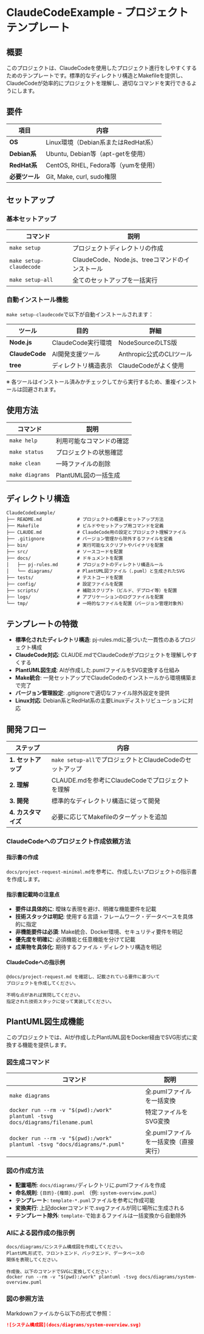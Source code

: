 ClaudeCodeExample - プロジェクトテンプレート
================================================================================

概要
--------------------------------------------------------------------------------

このプロジェクトは、ClaudeCodeを使用したプロジェクト進行をしやすくするためのテンプレートです。標準的なディレクトリ構造とMakefileを提供し、ClaudeCodeが効率的にプロジェクトを理解し、適切なコマンドを実行できるようにします。

要件
--------------------------------------------------------------------------------

| 項目           | 内容                                |
| -------------- | ----------------------------------- |
| **OS**         | Linux環境（Debian系またはRedHat系） |
| **Debian系**   | Ubuntu, Debian等（apt-getを使用）   |
| **RedHat系**   | CentOS, RHEL, Fedora等（yumを使用） |
| **必要ツール** | Git, Make, curl, sudo権限           |

セットアップ
--------------------------------------------------------------------------------

### 基本セットアップ

| コマンド                | 説明                                            |
| ----------------------- | ----------------------------------------------- |
| `make setup`            | プロジェクトディレクトリの作成                  |
| `make setup-claudecode` | ClaudeCode、Node.js、treeコマンドのインストール |
| `make setup-all`        | 全てのセットアップを一括実行                    |

### 自動インストール機能

`make setup-claudecode`で以下が自動インストールされます：

| ツール         | 目的                 | 詳細                     |
| -------------- | -------------------- | ------------------------ |
| **Node.js**    | ClaudeCode実行環境   | NodeSourceのLTS版        |
| **ClaudeCode** | AI開発支援ツール     | Anthropic公式のCLIツール |
| **tree**       | ディレクトリ構造表示 | ClaudeCodeがよく使用     |

※ 各ツールはインストール済みかチェックしてから実行するため、重複インストールは回避されます。

使用方法
--------------------------------------------------------------------------------

| コマンド        | 説明                     |
| --------------- | ------------------------ |
| `make help`     | 利用可能なコマンドの確認 |
| `make status`   | プロジェクトの状態確認   |
| `make clean`    | 一時ファイルの削除       |
| `make diagrams` | PlantUML図の一括生成     |

ディレクトリ構造
--------------------------------------------------------------------------------

```
ClaudeCodeExample/
├── README.md             # プロジェクトの概要とセットアップ方法
├── Makefile              # ビルドやセットアップ用コマンドを定義
├── CLAUDE.md             # ClaudeCode用の設定とプロジェクト理解ファイル
├── .gitignore            # バージョン管理から除外するファイルを定義
├── bin/                  # 実行可能なスクリプトやバイナリを配置
├── src/                  # ソースコードを配置
├── docs/                 # ドキュメントを配置
│   ├── pj-rules.md       # プロジェクトのディレクトリ構造ルール
│   └── diagrams/         # PlantUML図ファイル（.puml）と生成されたSVG
├── tests/                # テストコードを配置
├── config/               # 設定ファイルを配置
├── scripts/              # 補助スクリプト（ビルド、デプロイ等）を配置
├── logs/                 # アプリケーションのログファイルを配置
└── tmp/                  # 一時的なファイルを配置（バージョン管理対象外）
```

テンプレートの特徴
--------------------------------------------------------------------------------

- **標準化されたディレクトリ構造**: pj-rules.mdに基づいた一貫性のあるプロジェクト構成
- **ClaudeCode対応**: CLAUDE.mdでClaudeCodeがプロジェクトを理解しやすくする
- **PlantUML図生成**: AIが作成した.pumlファイルをSVG変換する仕組み
- **Make統合**: 一発セットアップでClaudeCodeのインストールから環境構築まで完了
- **バージョン管理設定**: .gitignoreで適切なファイル除外設定を提供
- **Linux対応**: Debian系とRedHat系の主要Linuxディストリビューションに対応

開発フロー
--------------------------------------------------------------------------------

| ステップ            | 内容                                                     |
| ------------------- | -------------------------------------------------------- |
| **1. セットアップ** | `make setup-all`でプロジェクトとClaudeCodeのセットアップ |
| **2. 理解**         | CLAUDE.mdを参考にClaudeCodeでプロジェクトを理解          |
| **3. 開発**         | 標準的なディレクトリ構造に従って開発                     |
| **4. カスタマイズ** | 必要に応じてMakefileのターゲットを追加                   |

### ClaudeCodeへのプロジェクト作成依頼方法

#### 指示書の作成

`docs/project-request-minimal.md`を参考に、作成したいプロジェクトの指示書を作成します。

#### 指示書記載時の注意点

- **要件は具体的に**: 曖昧な表現を避け、明確な機能要件を記載
- **技術スタックは明記**: 使用する言語・フレームワーク・データベースを具体的に指定
- **非機能要件は必須**: Make統合、Docker環境、セキュリティ要件を明記
- **優先度を明確に**: 必須機能と任意機能を分けて記載
- **成果物を具体化**: 期待するファイル・ディレクトリ構造を明記

#### ClaudeCodeへの指示例

```
@docs/project-request.md を確認し、記載されている要件に基づいて
プロジェクトを作成してください。

不明な点があれば質問してください。
指定された技術スタックに従って実装してください。
```

PlantUML図生成機能
--------------------------------------------------------------------------------

このプロジェクトでは、AIが作成したPlantUML図をDocker経由でSVG形式に変換する機能を提供します。

### 図生成コマンド

| コマンド                                                                              | 説明                                  |
| ------------------------------------------------------------------------------------- | ------------------------------------- |
| `make diagrams`                                                                       | 全.pumlファイルを一括変換             |
| `docker run --rm -v "$(pwd):/work" plantuml -tsvg docs/diagrams/filename.puml` | 特定ファイルをSVG変換                 |
| `docker run --rm -v "$(pwd):/work" plantuml -tsvg "docs/diagrams/*.puml"`      | 全.pumlファイルを一括変換（直接実行） |

### 図の作成方法

- **配置場所**: `docs/diagrams/`ディレクトリに.pumlファイルを作成
- **命名規則**: `{目的}-{種類}.puml` （例: `system-overview.puml`）
- **テンプレート**: `template-*.puml`ファイルを参考に作成可能
- **変換実行**: 上記dockerコマンドで.svgファイルが同じ場所に生成される
- **テンプレート除外**: `template-`で始まるファイルは一括変換から自動除外

### AIによる図作成の指示例

```
docs/diagrams/にシステム構成図を作成してください。
PlantUML形式で、フロントエンド、バックエンド、データベースの
関係を表現してください。

作成後、以下のコマンドでSVGに変換してください：
docker run --rm -v "$(pwd):/work" plantuml -tsvg docs/diagrams/system-overview.puml
```

### 図の参照方法

Markdownファイルから以下の形式で参照：

```markdown
![システム構成図](docs/diagrams/system-overview.svg)
```
